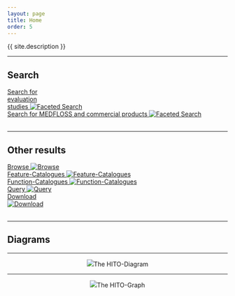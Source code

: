 ```yaml
---
layout: page
title: Home
order: 5
---
```


<p class="lead">{{ site.description }}</p>

---
## Search
<!--  -->
<div class="flexy">
<div class="flex-item">
  <a title="Faceted Search" href="https://hitontology.eu/search/">Search for <br> evaluation <br> studies
  <img title="Faceted Search" alt="Faceted Search" src="{{site.url}}{{ site.baseurl}}/public/search.jpg">
</a>
</div>
<div class="flex-item">
  <a title="Faceted Search" href="https://hitontology.eu/search/softwareproduct.html">Search for MEDFLOSS and commercial products
  <img title="Faceted Search" alt="Faceted Search" src="{{site.url}}{{ site.baseurl}}/public/search.jpg">
</a>
</div>
</div>
<br>

---
## Other results

<div class="flexy">
<div class="flex-item">
  <a title="Browse" href="https://hitontology.eu/ontology/">Browse
  <img title="Browse" alt="Browse" src="{{site.url}}{{ site.baseurl}}/public/browse.png">
</a>
</div>
<div class="flex-item">
<a title="Feature-Catalogues" href="https://hitontology.eu/ontology/FeatureCatalogue">Feature-Catalogues
<img title="Feature-Catalogues" alt="Feature-Catalogues" src="{{site.url}}{{ site.baseurl}}/public/catalogue.jpg">
</a>
</div>
<div class="flex-item">
<a title="Function-Catalogues" href="https://hitontology.eu/ontology/BbReferenceModelFunctionCatalogue">Function-Catalogues
<img title="Function-Catalogues" alt="Function-Catalogues" src="{{site.url}}{{ site.baseurl}}/public/catalogue.jpg">
</a>
</div>
<div class="flex-item">
  <a title="Query" href= "https://hitontology.eu/sparql/">Query
  <img title="Query" alt="Query" src="{{site.url}}{{ site.baseurl}}/public/sparql.png">
</a>
</div>
<div class="flex-item">
<a title="Download" href="https://raw.githubusercontent.com/hitontology/ontology/master/hito.ttl">Download <br>
<img title="Download" alt="Download" src="{{site.url}}{{ site.baseurl}}/public/download.png">
</a>
</div>
</div>
<br>

---
## Diagrams

---
<center><img src="{{site.url}}{{ site.baseurl}}/public/hito-diagram2.svg">The HITO-Diagram</center>

---
<center><img src="{{site.url}}{{ site.baseurl}}/public/hito-graph.png">The HITO-Graph</center>
